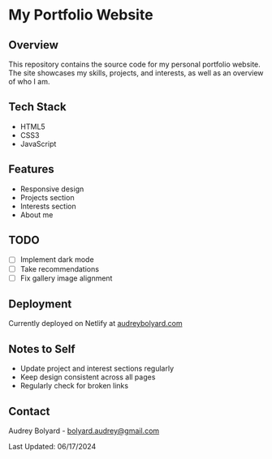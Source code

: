 # My Portfolio Website

## Overview
This repository contains the source code for my personal portfolio website. The site showcases my skills, projects, and interests, as well as an overview of who I am.

## Tech Stack
- HTML5
- CSS3
- JavaScript

## Features
- Responsive design
- Projects section
- Interests section
- About me

## TODO
- [ ] Implement dark mode
- [ ] Take recommendations
- [ ] Fix gallery image alignment

## Deployment
Currently deployed on Netlify at [audreybolyard.com](https://audreybolyard.com)

## Notes to Self
- Update project and interest sections regularly
- Keep design consistent across all pages
- Regularly check for broken links

## Contact
Audrey Bolyard - [bolyard.audrey@gmail.com](mailto:bolyard.audrey@gmail.com)

Last Updated: 06/17/2024
